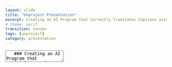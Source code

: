```yaml
---
layout: slide
title: "Unproject Presentation"
excerpt: Creating an AI Program that Correctly Translates Captions using Text Analysis for Digital Social Storytelling
# theme: serif
transition: convex
tags: [unproject]
category: presentation
---
```


<section data-markdown>
  <link rel="stylesheet" href="dist/theme/serif.css">
  <textarea data-template>
   ### Creating an AI Program that Correctly Translates Captions using Text Analysis Tehcniques for Digital-Social Storytelling.
    <section> 
    Awad AlMehairi
    IM-UH-1511 - Introduction to Digital Humanities.
     </section>
   ---
    ### Scope:
     <section>
     This project focuses on tackling incorrect social media captions and messages by forging together an AI system that detects inconsistent translations across social media platforms that communicate incoherent ideas due to inaccurate translations. The main idea it approaches is language, mainly the Emirati Arabic dialect.
      </section>
        <section>
          Lots of dialects are improperly documented online that their translation processes are almost always slightly off or based on the formal form of the detected language.
Emirati Arabic is one of those prone to inaccurate translations, thus inaccurate interpretations.
    </section>
   ---
    ### Main Concerns:
  <section>
    Maintain consistent usage of Emirati Arabic in research purposes.
Allow researchers and social media users in general to understand Emirati Arabic and not shy away from it, especially during research or important announcements (especially those within communities).
    </section>
    ---
     ### Data & Their Sources:
       <section>
        Most data for this project is collected from social media accounts with captions/comments of different versions of Emirati Arabic.
Other versions of this project will be fully developed to house translation processes of other languages and dialects (not necessarily of Arabic).
Other forms of data include written narratives and poetry in Emirati Arabic. These sources are used to expand the database with a richer vocabulary.
      </section>
       <section>
         Instagram accounts like @goodbyeoldjumeirah are used to fuel the database with vocabulary from the public. This account focuses on "archiving traditional, abandoned, and demolished houses in Jumeirah".
Most of the comments under this account’s posts are of Emirati Arabic. The account managers are natives of the UAE, and most of the comments under their posts are from other locals commenting in Emirati Arabic.</section>
       <section>@almawrooth on Instagram – a page that aims to document inherent aspects of locations in the UAE by the people from an older time of today. Most of the contributions and explanations are in Emirati Arabic. This account brings forth a historical influence on the usage of certain words of Emirati Arabic.
    </section>
    ---
     ### Ethics:
       <section>This project is guided by the motive of wanting to maintain the identity of Emiratis across social media platforms that are usually dominantly westernized. It follows copyright guidelines with the sources it uses for data collection and database construction.
     Development of this project is organized and completed by a team of Emirati professionals that are experts in linguistics and data collection.
    </section>
    ---
     ### Values:
       <section>x
    </section>
    ---
     ## Techniques:
       <section>Use text analysis techniques to further analyze proposed texts (and dialects) to better compose correct translation programs in
    </section>
    ---
     ## Aims:
       <section>The main goal of this project is to create a flawless database that can successfully detect inaccurate translations and correctly display them.
The final form of the project will be used as a tool to make data collection from online sources that use Emirati Arabic instead of English.
    </section>
    ---
     ## Participation:
       <section>
    This project aims to contain ideas of the people in Jumeirah that showcase cultural diversity and availability through language.   
    </section>
    ---
     ## Workplan:
       <section>
    1. Collect data from Instagram Posts.
    2. The team detect comments not in English, usually in Emirati Arabic.
    4. Categorize the data based on the degree of inaccuracies.
    5. Understand the inaccurate translations in the context of the post.
    6. Process the inaccuracies through a curated database.
    7. Check if the captions pass as accurate or inaccurate.
    8. Develop an webpage that hosts this program.
    9. Create a public trial run of the program that can be tested by people.
    10. Implement people's suggestions and possibly expand the database with
    </section>
  </textarea>
</section>
